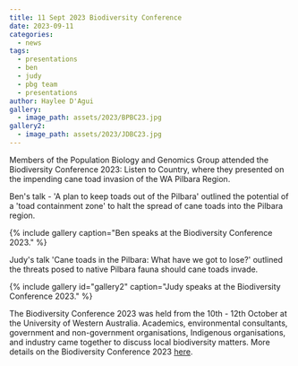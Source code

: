 ```yaml
---
title: 11 Sept 2023 Biodiversity Conference
date: 2023-09-11
categories:
  - news
tags:
  - presentations
  - ben
  - judy
  - pbg team
  - presentations
author: Haylee D'Agui
gallery:
  - image_path: assets/2023/BPBC23.jpg
gallery2:
  - image_path: assets/2023/JDBC23.jpg
---
```


Members of the Population Biology and Genomics Group attended the Biodiversity Conference 2023: Listen to Country, where they presented on the impending cane toad invasion of the WA Pilbara Region.

Ben's talk - 'A plan to keep toads out of the Pilbara' outlined the potential of a 'toad containment zone' to halt the spread of cane toads into the Pilbara region.

{% include gallery caption="Ben speaks at the Biodiversity Conference 2023." %}

Judy's talk 'Cane toads in the Pilbara: What have we got to lose?' outlined the threats posed to native Pilbara fauna should cane toads invade.

{% include gallery id="gallery2" caption="Judy speaks at the Biodiversity Conference 2023." %}

The Biodiversity Conference 2023 was held from the 10th - 12th October at the University of Western Australia. Academics, environmental consultants, government and non-government organisations, Indigenous organisations, and industry came together to discuss local biodiversity matters. More details on the Biodiversity Conference 2023 [here](https://www.biodiversity2023.com/).